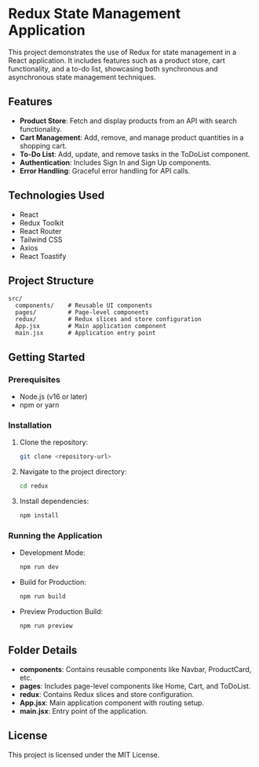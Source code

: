 # Redux State Management Application

This project demonstrates the use of Redux for state management in a React application. It includes features such as a product store, cart functionality, and a to-do list, showcasing both synchronous and asynchronous state management techniques.

## Features

- **Product Store**: Fetch and display products from an API with search functionality.
- **Cart Management**: Add, remove, and manage product quantities in a shopping cart.
- **To-Do List**: Add, update, and remove tasks in the ToDoList component.
- **Authentication**: Includes Sign In and Sign Up components.
- **Error Handling**: Graceful error handling for API calls.

## Technologies Used

- React
- Redux Toolkit
- React Router
- Tailwind CSS
- Axios
- React Toastify

## Project Structure

```
src/
  components/    # Reusable UI components
  pages/         # Page-level components
  redux/         # Redux slices and store configuration
  App.jsx        # Main application component
  main.jsx       # Application entry point
```

## Getting Started

### Prerequisites

- Node.js (v16 or later)
- npm or yarn

### Installation

1. Clone the repository:
   ```bash
   git clone <repository-url>
   ```
2. Navigate to the project directory:
   ```bash
   cd redux
   ```
3. Install dependencies:
   ```bash
   npm install
   ```

### Running the Application

- Development Mode:
  ```bash
  npm run dev
  ```
- Build for Production:
  ```bash
  npm run build
  ```
- Preview Production Build:
  ```bash
  npm run preview
  ```

## Folder Details

- **components**: Contains reusable components like Navbar, ProductCard, etc.
- **pages**: Includes page-level components like Home, Cart, and ToDoList.
- **redux**: Contains Redux slices and store configuration.
- **App.jsx**: Main application component with routing setup.
- **main.jsx**: Entry point of the application.

## License

This project is licensed under the MIT License.
